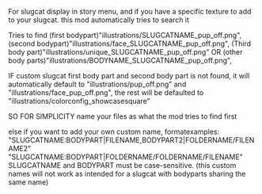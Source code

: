 For slugcat display in story menu, and if you have a specific texture to add to your slugcat. this mod automatically tries to search it

Tries to find
(first bodypart)"illustrations/SLUGCATNAME_pup_off.png", 
(second bodypart)"illustrations/face_SLUGCATNAME_pup_off.png",
(Third body part)"illustrations/unique_SLUGCATNAME_pup_off.png" 
OR (other body parts)"illustrations/BODYNAME_SLUGCATNAME_pup_off.png", 

IF custom slugcat first body part and second body part is not found, it will automatically default to "illustrations/pup_off.png" and "illustrations/face_pup_off.png", the rest will be defaulted to "illustrations/colorconfig_showcasesquare"

SO FOR SIMPLICITY name your files as what the mod tries to find first

else if you want to add your own custom name, formatexamples:
"SLUGCATNAME:BODYPART|FILENAME,BODYPART2|FOLDERNAME/FILENAME2"
"SLUGCATNAME:BODYPART|FOLDERNAME/FOLDERNAME/FILENAME"
SLUGCATNAME and BODYPART must be case-sensitive. (this custom names will not work as intended for a slugcat with bodyparts sharing the same name)
